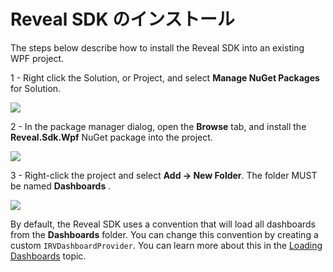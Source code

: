 # Reveal SDK のインストール

The steps below describe how to install the Reveal SDK into an existing WPF project.

1 - Right click the Solution, or Project, and select **Manage NuGet Packages** for Solution.

![](images/getting-started-nuget-packages-manage.jpg)

2 - In the package manager dialog, open the **Browse** tab, and install the **Reveal.Sdk.Wpf** NuGet package into the project.

![](images/getting-started-nuget-packages-install.jpg)

3 - Right-click the project and select **Add -> New Folder**. The folder MUST be named **Dashboards** .

![](images/load-dashboards-dashboard-directory.jpg)

By default, the Reveal SDK uses a convention that will load all dashboards from the **Dashboards** folder. You can change this convention by creating a custom `IRVDashboardProvider`. You can learn more about this in the [Loading Dashboards](loading-dashboards.md) topic.
